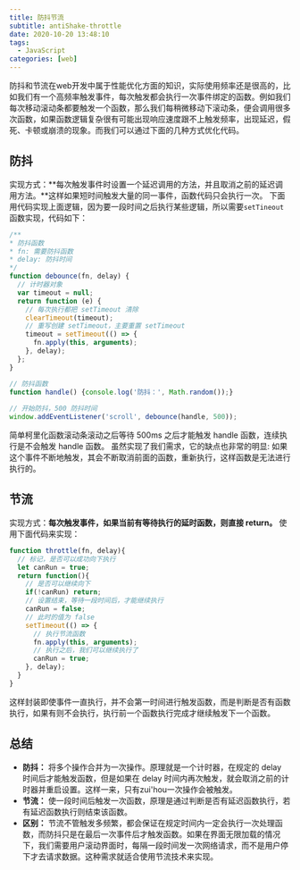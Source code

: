 ```yaml
---
title: 防抖节流
subtitle: antiShake-throttle
date: 2020-10-20 13:48:10
tags:
  - JavaScript
categories: [web]
---
```

防抖和节流在web开发中属于性能优化方面的知识，实际使用频率还是很高的，比如我们有一个高频率触发事件，每次触发都会执行一次事件绑定的函数。例如我们每次移动滚动条都要触发一个函数，那么我们每稍微移动下滚动条，便会调用很多次函数，如果函数逻辑复杂很有可能出现响应速度跟不上触发频率，出现延迟，假死、卡顿或崩溃的现象。而我们可以通过下面的几种方式优化代码。

<!-- more -->
## 防抖
实现方式：**每次触发事件时设置一个延迟调用的方法，并且取消之前的延迟调用方法。**这样如果短时间触发大量的同一事件，函数代码只会执行一次。
下面用代码实现上面逻辑，因为要一段时间之后执行某些逻辑，所以需要`setTineout`函数实现，代码如下：
```javascript
/**
* 防抖函数
* fn: 需要防抖函数
* delay: 防抖时间
*/
function debounce(fn, delay) {
  // 计时器对象
  var timeout = null;
  return function (e) {
    // 每次执行都把 setTimeout 清除
    clearTimeout(timeout); 
    // 重写创建 setTimeout，主要重置 setTimeout
    timeout = setTimeout(() => {
      fn.apply(this, arguments);
    }, delay);
  };
}

// 防抖函数
function handle() {console.log('防抖：', Math.random());}
        
// 开始防抖，500 防抖时间 
window.addEventListener('scroll', debounce(handle, 500));
```
简单柯里化函数滚动条滚动之后等待 500ms 之后才能触发 handle 函数，连续执行是不会触发 handle 函数。
虽然实现了我们需求，它的缺点也非常的明显: 如果这个事件不断地触发，其会不断取消前面的函数，重新执行，这样函数是无法进行执行的。
## 节流
实现方式：**每次触发事件，如果当前有等待执行的延时函数，则直接 return。**
使用下面代码来实现：
```javascript
function throttle(fn, delay){
  // 标记，是否可以成功向下执行
  let canRun = true;
  return function(){
    // 是否可以继续向下
    if(!canRun) return;
    // 设置结束，等待一段时间后，才能继续执行
    canRun = false;
    // 此时的值为 false 
    setTimeout(() => {
      // 执行节流函数
      fn.apply(this, arguments);
      // 执行之后，我们可以继续执行了
      canRun = true;
    }, delay);
  }
}
```
这样封装即使事件一直执行，并不会第一时间进行触发函数，而是判断是否有函数执行，如果有则不会执行，执行前一个函数执行完成才继续触发下一个函数。
## 总结
* **防抖：** 将多个操作合并为一次操作。原理就是一个计时器，在规定的 delay 时间后才能触发函数，但是如果在 delay 时间内再次触发，就会取消之前的计时器并重启设置。这样一来，只有zui'hou一次操作会被触发。
* **节流：** 使一段时间后触发一次函数，原理是通过判断是否有延迟函数执行，若有延迟函数执行则结束该函数。
* **区别：** 节流不管触发多频繁，都会保证在规定时间内一定会执行一次处理函数，而防抖只是在最后一次事件后才触发函数。如果在界面无限加载的情况下，我们需要用户滚动界面时，每隔一段时间发一次网络请求，而不是用户停下才去请求数据。这种需求就适合使用节流技术来实现。